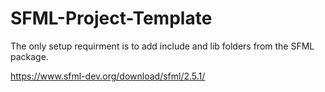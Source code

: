 # SFML-Project-Template

The only setup requirment is to add include and lib folders from the SFML package.

https://www.sfml-dev.org/download/sfml/2.5.1/
